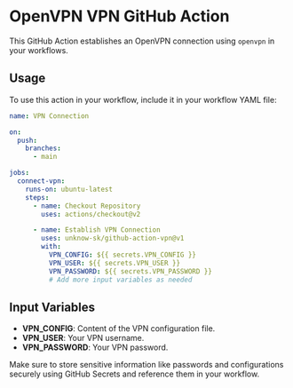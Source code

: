 # OpenVPN VPN GitHub Action

This GitHub Action establishes an OpenVPN connection using `openvpn` in your workflows.

## Usage

To use this action in your workflow, include it in your workflow YAML file:

```yaml
name: VPN Connection

on:
  push:
    branches:
      - main

jobs:
  connect-vpn:
    runs-on: ubuntu-latest
    steps:
      - name: Checkout Repository
        uses: actions/checkout@v2

      - name: Establish VPN Connection
        uses: unknow-sk/github-action-vpn@v1
        with:
          VPN_CONFIG: ${{ secrets.VPN_CONFIG }}
          VPN_USER: ${{ secrets.VPN_USER }}
          VPN_PASSWORD: ${{ secrets.VPN_PASSWORD }}
          # Add more input variables as needed
```

## Input Variables

- **VPN_CONFIG**: Content of the VPN configuration file.
- **VPN_USER**: Your VPN username.
- **VPN_PASSWORD**: Your VPN password.

Make sure to store sensitive information like passwords and configurations securely using GitHub Secrets and reference
them in your workflow.
